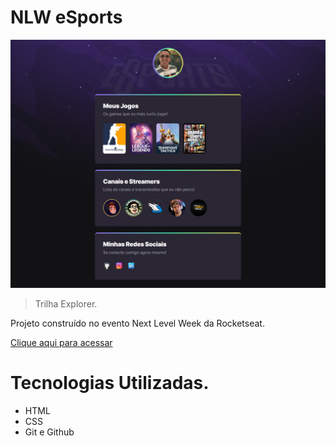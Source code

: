# NLW eSports

![preview](./.github/preview.png)

> Trilha Explorer.

Projeto construído no evento Next Level Week da Rocketseat.

[Clique aqui para acessar](https://femunniz.github.io/nlw-esports-explorer/)

# Tecnologias Utilizadas.

- HTML
- CSS
- Git e Github